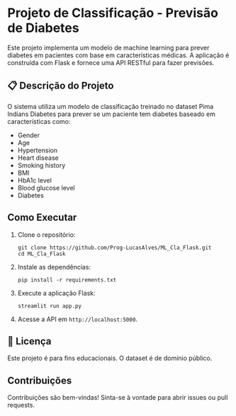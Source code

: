 # Projeto de Classificação - Previsão de Diabetes

Este projeto implementa um modelo de machine learning para prever diabetes em pacientes com base em características médicas. A aplicação é construída com Flask e fornece uma API RESTful para fazer previsões.

## 📋 Descrição do Projeto

O sistema utiliza um modelo de classificação treinado no dataset Pima Indians Diabetes para prever se um paciente tem diabetes baseado em características como:

* Gender
* Age
* Hypertension
* Heart disease
* Smoking history
* BMI
* HbA1c level
* Blood glucose level
* Diabetes

## Como Executar

1. Clone o repositório:
   ```
   git clone https://github.com/Prog-LucasAlves/ML_Cla_Flask.git
   cd ML_Cla_Flask
   ```

2. Instale as dependências:
   ```
   pip install -r requirements.txt
   ```

3. Execute a aplicação Flask:
   ```
   streamlit run app.py
   ```

4. Acesse a API em `http://localhost:5000`.

## 📝 Licença

Este projeto é para fins educacionais. O dataset é de domínio público.

## Contribuições

Contribuições são bem-vindas! Sinta-se à vontade para abrir issues ou pull requests.
